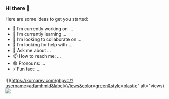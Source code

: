 ### Hi there 👋

Here are some ideas to get you started:

- 🔭 I’m currently working on ...
- 🌱 I’m currently learning ...
- 👯 I’m looking to collaborate on ...
- 🤔 I’m looking for help with ...
- 💬 Ask me about ...
- 📫 How to reach me: ...
- 😄 Pronouns: ...
- ⚡ Fun fact: ...

![](https://komarev.com/ghpvc/?username=adamhmid&label=Views&color=green&style=plastic" alt="views)
![](https://img.shields.io/github/last-commit/adamhmid/adamhmid)
